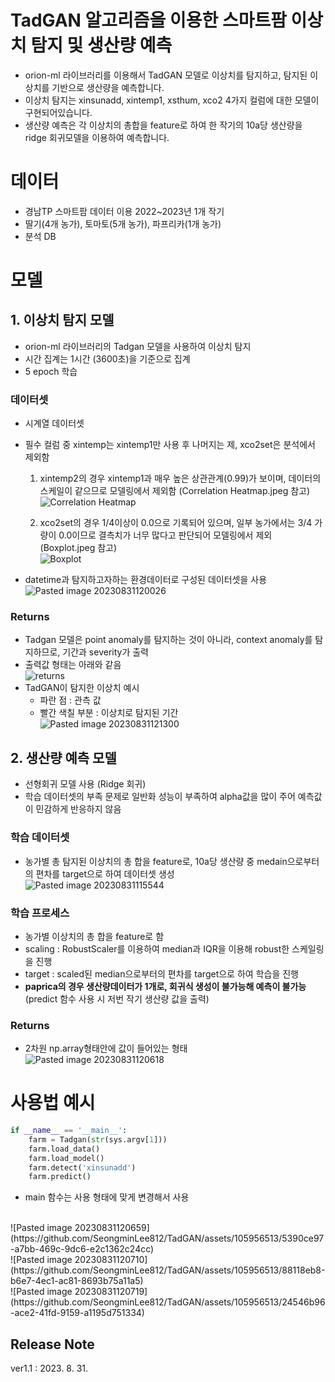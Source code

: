 
# TadGAN 알고리즘을 이용한 스마트팜 이상치 탐지 및 생산량 예측
- orion-ml 라이브러리를 이용해서 TadGAN 모델로 이상치를 탐지하고, 탐지된 이상치를 기반으로 생산량을 예측합니다.  
- 이상치 탐지는 xinsunadd, xintemp1, xsthum, xco2 4가지 컬럼에 대한 모델이 구현되어있습니다.  
- 생산량 예측은 각 이상치의 총합을 feature로 하여 한 작기의 10a당 생산량을 ridge 회귀모델을 이용하여 예측합니다.

# 데이터
- 경남TP 스마트팜 데이터 이용 2022~2023년 1개 작기
- 딸기(4개 농가), 토마토(5개 농가), 파프리카(1개 농가)
- 분석 DB

# 모델
## 1. 이상치 탐지 모델
- orion-ml 라이브러리의 Tadgan 모델을 사용하여 이상치 탐지
- 시간 집계는 1시간 (3600초)을 기준으로 집계
- 5 epoch 학습
### 데이터셋
- 시계열 데이터셋
- 필수 컬럼 중 xintemp는 xintemp1만 사용 후 나머지는 제, xco2set은 분석에서 제외함
	1. xintemp2의 경우 xintemp1과 매우 높은 상관관계(0.99)가 보이며, 데이터의 스케일이 같으므로 모델링에서 제외함 (Correlation Heatmap.jpeg 참고)<br>
![Correlation Heatmap](https://github.com/SeongminLee812/TadGAN/assets/105956513/94d430dd-ab45-4c36-82fa-800058bee0e7)
		
	2. xco2set의 경우 1/4이상이 0.0으로 기록되어 있으며, 일부 농가에서는 3/4 가량이 0.0이므로 결측치가 너무 많다고 판단되어 모델링에서 제외 (Boxplot.jpeg 참고)<br>
![Boxplot](https://github.com/SeongminLee812/TadGAN/assets/105956513/5b6c7518-b1c0-497e-b458-4e54cd7c9a88)
	
- datetime과 탐지하고자하는 환경데이터로 구성된 데이터셋을 사용<br>
![Pasted image 20230831120026](https://github.com/SeongminLee812/TadGAN/assets/105956513/ec06bb6c-1a34-4b8a-8443-fc23364dec06)

### Returns
- Tadgan 모델은 point anomaly를 탐지하는 것이 아니라, context anomaly를 탐지하므로, 기간과 severity가 출력
- 출력값 형태는 아래와 같음<br>
![returns](https://github.com/SeongminLee812/TadGAN/assets/105956513/e35dae92-5b46-4394-8012-90998376a298)
- TadGAN이 탐지한 이상치 예시
	- 파란 점 : 관측 값
	- 빨간 색칠 부분 : 이상치로 탐지된 기간<br>
![Pasted image 20230831121300](https://github.com/SeongminLee812/TadGAN/assets/105956513/f9769b80-25bc-47a2-a270-d61b44765d94)

## 2. 생산량 예측 모델
- 선형회귀 모델 사용 (Ridge 회귀)
- 학습 데이터셋의 부족 문제로 일반화 성능이 부족하여 alpha값을 많이 주어 예측값이 민감하게 반응하지 않음
### 학습 데이터셋
- 농가별 총 탐지된 이상치의 총 합을 feature로, 10a당 생산량 중 medain으로부터의 편차를 target으로 하여 데이터셋 생성<br>
![Pasted image 20230831115544](https://github.com/SeongminLee812/TadGAN/assets/105956513/a8f417a6-0cb0-4db8-a75c-c1198721296a)
### 학습 프로세스
- 농가별 이상치의 총 합을 feature로 함
- scaling : RobustScaler를 이용하여 median과 IQR을 이용해 robust한 스케일링을 진행
- target : scaled된 median으로부터의 편차를 target으로 하여 학습을 진행
- __paprica의 경우 생산량데이터가 1개로, 회귀식 생성이 불가능해 예측이 불가능__(predict 함수 사용 시 저번 작기 생산량 값을 출력)
### Returns
- 2차원 np.array형태안에 값이 들어있는 형태<br>
![Pasted image 20230831120618](https://github.com/SeongminLee812/TadGAN/assets/105956513/9dbbbd46-cdbc-45a7-a50e-8b56500fe58e)


# 사용법 예시
```python
if __name__ == '__main__':
	farm = Tadgan(str(sys.argv[1]))  
	farm.load_data()  
	farm.load_model()  
	farm.detect('xinsunadd')  
	farm.predict()  

```
- main 함수는 사용 형태에 맞게 변경해서 사용

<br>
![Pasted image 20230831120659](https://github.com/SeongminLee812/TadGAN/assets/105956513/5390ce97-a7bb-469c-9dc6-e2c1362c24cc)<br>
![Pasted image 20230831120710](https://github.com/SeongminLee812/TadGAN/assets/105956513/88118eb8-b6e7-4ec1-ac81-8693b75a11a5)<br>
![Pasted image 20230831120719](https://github.com/SeongminLee812/TadGAN/assets/105956513/24546b96-ace2-41fd-9159-a1195d751334)<br>


## Release Note
ver1.1 : 2023. 8. 31.
